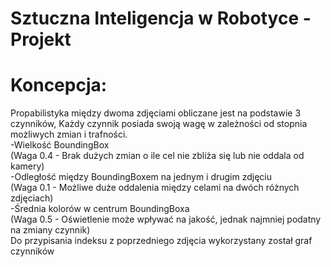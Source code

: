 # Sztuczna Inteligencja w Robotyce - Projekt
# Koncepcja:
Propabilistyka między dwoma zdjęciami obliczane jest na podstawie 3 czynników, Każdy czynnik posiada swoją wagę w zależności od stopnia możliwych zmian i trafności. <br />
-Wielkość BoundingBox <br /> (Waga 0.4 - Brak dużych zmian o ile cel nie zbliża się lub nie oddala od kamery) <br />
-Odległość między BoundingBoxem na jednym i drugim zdjęciu <br /> (Waga 0.1 - Możliwe duże oddalenia między celami na dwóch różnych zdjęciach) <br />
-Średnia kolorów w centrum BoundingBoxa  <br /> (Waga 0.5 - Oświetlenie może wpływać na jakość, jednak najmniej podatny na zmiany czynnik) <br />
Do przypisania indeksu z poprzedniego zdjęcia wykorzystany został graf czynników
